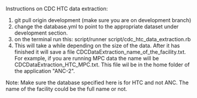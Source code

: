 Instructions on CDC HTC data extraction:
1. git pull origin development (make sure you are on development branch)
2. change the database.yml to point to the appropriate dataset under development section.
4. on the terminal run this:
   script/runner script/cdc_htc_data_extraction.rb
5. This will take a while depending on the size of the data. After it has finished it will save a file CDCDataExtraction_name_of_the_facility.txt. For example, if you  are running MPC data the name will be CDCDataExtraction_HTC_MPC.txt. This file wil be in the home folder of the application "ANC-2". 

Note: Make sure the database specified here is for HTC and not ANC. The name of the facility could be the full name or not.
